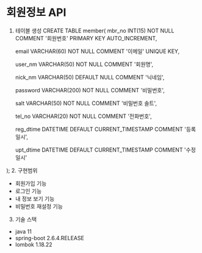 # 회원정보 API
1. 테이블 생성
  CREATE TABLE member(
    mbr_no INT(15) NOT NULL COMMENT '회원번호' PRIMARY KEY AUTO_INCREMENT,

    email VARCHAR(60) NOT NULL COMMENT '이메일' UNIQUE KEY,

    user_nm VARCHAR(50) NOT NULL COMMENT '회원명',

    nick_nm VARCHAR(50) DEFAULT NULL COMMENT '닉네임', 

    password VARCHAR(200) NOT NULL COMMENT '비밀번호',

    salt VARCHAR(50) NOT NULL COMMENT '비밀번호 솔트',

    tel_no VARCHAR(20) NOT NULL COMMENT '전화번호',
    
    reg_dtime DATETIME DEFAULT CURRENT_TIMESTAMP COMMENT '등록일시',
    
    upt_dtime DATETIME DEFAULT CURRENT_TIMESTAMP COMMENT '수정일시'
  
  );
2. 구현범위
  - 회원가입 기능
  - 로그인 기능
  - 내 정보 보기 기능
  - 비밀번호 재설정 기능
  
3. 기술 스택
  - java 11
  - spring-boot 2.6.4.RELEASE
  - lombok 1.18.22
